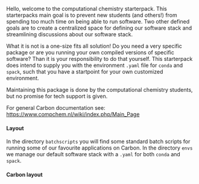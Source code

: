 Hello, welcome to the computational chemistry starterpack. This starterpacks main goal is to prevent new students (and others!) from spending too much time on being able to run software. Two other defined goals are to create a centralized space for defining our software stack and streamlining discussions about our software stack.

What it is not is a one-size fits all solution! Do you need a very specific package or are you running your own compiled versions of specific software? Than it is your responsibility to do that yourself. This starterpack does intend to supply you with the environment `.yaml` file for `conda` and `spack`, such that you have a startpoint for your own customized environment.

Maintaining this package is done by the computational chemistry students, but no promise for tech support is given.

For general Carbon documentation see:
https://www.compchem.nl/wiki/index.php/Main_Page

#### Layout

In the directory `batchscripts` you will find some standard batch scripts for running some of our favourite applications on Carbon. In the directory `envs` we manage our default software stack with a `.yaml` for both `conda` and `spack`.

#### Carbon layout